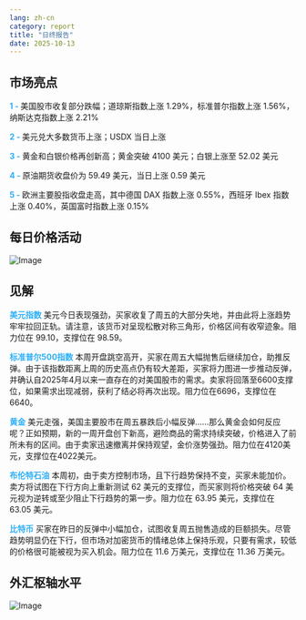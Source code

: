 ```yaml
---
lang: zh-cn
category: report
title: "日终报告"
date: 2025-10-13
---
```



<h2>市场亮点</h2>
<strong style="color: #2caef7;">1 - </strong> 美国股市收复部分跌幅；道琼斯指数上涨 1.29%，标准普尔指数上涨 1.56%，纳斯达克指数上涨 2.21%

<strong style="color: #2caef7;">2 - </strong> 美元兑大多数货币上涨；USDX 当日上涨

<strong style="color: #2caef7;">3 - </strong> 黄金和白银价格再创新高；黄金突破 4100 美元；白银上涨至 52.02 美元

<strong style="color: #2caef7;">4 - </strong> 原油期货收盘价为 59.49 美元，当日上涨 0.59 美元

<strong style="color: #2caef7;">5 - </strong> 欧洲主要股指收盘走高，其中德国 DAX 指数上涨 0.55%，西班牙 Ibex 指数上涨 0.40%，英国富时指数上涨 0.15%



<h2>每日价格活动</h2>
<img src="https://markleighedu.github.io/img/Oct-2025/13-Oct-2025/price.jpg" alt="Image"/>

<h2>见解</h2>
<strong style="color: #2caef7;">美元指数</strong> 美元今日表现强劲，买家收复了周五的大部分失地，并由此将上涨趋势牢牢拉回正轨。请注意，该货币对呈现松散对称三角形，价格区间有收窄迹象。阻力位在 99.10，支撑位在 98.59。

<strong style="color: #2caef7;">标准普尔500指数</strong> 本周开盘跳空高开，买家在周五大幅抛售后继续加仓，助推反弹。由于该指数距离上周的历史高点仍有较大差距，买家将力图进一步推动反弹，并确认自2025年4月以来一直存在的对美国股市的需求。卖家将回落至6600支撑位，如果需求出现减弱，获利了结必将再次出现。阻力位在6696，支撑位在6640。

<strong style="color: #2caef7;">黄金</strong> 美元走强，美国主要股市在周五暴跌后小幅反弹……那么黄金会如何反应呢？正如预期，新的一周开盘创下新高，避险商品的需求持续突破，价格进入了前所未有的区间。由于卖家迅速撤离并保持观望，金价涨势强劲。阻力位在4120美元，支撑位在4022美元。

<strong style="color: #2caef7;">布伦特石油</strong> 本周初，由于卖方控制市场，且下行趋势保持不变，买家未能加价。卖方将试图在下行方向上重新测试 62 美元的支撑位，而买家则将价格突破 64 美元视为逆转或至少阻止下行趋势的第一步。阻力位在 63.95 美元，支撑位在 63.05 美元。

<strong style="color: #2caef7;">比特币</strong> 买家在昨日的反弹中小幅加仓，试图收复周五抛售造成的巨额损失。尽管趋势明显仍在下行，但市场对加密货币的情绪总体上保持乐观，只要有需求，较低的价格很可能被视为买入机会。阻力位在 11.6 万美元，支撑位在 11.36 万美元。



<h2>外汇枢轴水平</h2>
<img src="https://markleighedu.github.io/img/Oct-2025/13-Oct-2025/pivot.jpg" alt="Image"/>
